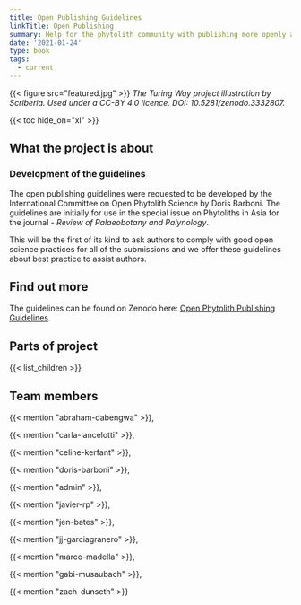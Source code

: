 ```yaml
---
title: Open Publishing Guidelines
linkTitle: Open Publishing
summary: Help for the phytolith community with publishing more openly and FAIRly. 
date: '2021-01-24'
type: book
tags:
  - current
---
```


{{< figure src="featured.jpg" >}}
*The Turing Way project illustration by Scriberia. Used under a CC-BY 4.0 licence. DOI: 10.5281/zenodo.3332807.*

{{< toc hide_on="xl" >}}

## What the project is about

### Development of the guidelines

The open publishing guidelines were requested to be developed by the International Committee on Open Phytolith Science by Doris Barboni. The guidelines are initially for use in the special issue on Phytoliths in Asia for the journal - *Review of Palaeobotany and Palynology*. 

This will be the first of its kind to ask authors to comply with good open science practices for all of the submissions and we offer these guidelines about best practice to assist authors.  

## Find out more

The guidelines can be found on Zenodo here: [Open Phytolith Publishing Guidelines](https://doi.org/10.5281/zenodo.6803489). 

## Parts of project

{{< list_children >}}

## Team members

{{< mention "abraham-dabengwa" >}},

{{< mention "carla-lancelotti" >}},

{{< mention "celine-kerfant" >}},

{{< mention "doris-barboni" >}},

{{< mention "admin" >}},

{{< mention "javier-rp" >}},

{{< mention "jen-bates" >}},

{{< mention "jj-garciagranero" >}},

{{< mention "marco-madella" >}},

{{< mention "gabi-musaubach" >}},

{{< mention "zach-dunseth" >}}

